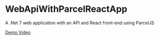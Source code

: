 # WebApiWithParcelReactApp

A .Net 7 web application with an API and React front-end using ParcelJS

[Demo Video](https://www.youtube.com/watch?v=tDlhSrZ40z8)
